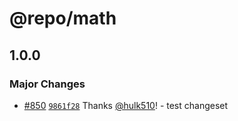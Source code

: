 # @repo/math

## 1.0.0

### Major Changes

- [#850](https://github.com/hulk510/playground/pull/850) [`9861f28`](https://github.com/hulk510/playground/commit/9861f2815d65c23a7dfe4af59c4b9e2a0716577f) Thanks [@hulk510](https://github.com/hulk510)! - test changeset
